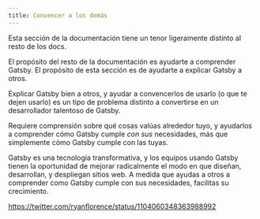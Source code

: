 ```yaml
---
title: Convencer a los demás
---
```


Esta sección de la documentación tiene un tenor ligeramente distinto al resto de los docs.

El propósito del resto de la documentación es ayudarte a comprender Gatsby. El propósito de esta sección es de ayudarte a explicar Gatsby a otros.

Explicar Gatsby bien a otros, y ayudar a convencerlos de usarlo (o que te dejen usarlo) es un tipo de problema distinto a convertirse en un desarrollador talentoso de Gatsby.

Requiere comprensión sobre qué cosas valúas alrededor tuyo, y ayudarlos a comprender cómo Gatsby cumple _con sus_ necesidades, más que simplemente cómo Gatsby cumple con las tuyas.

Gatsby es una tecnología transformativa, y los equipos usando Gatsby tienen la oportunidad de mejorar radicalmente el modo en que diseñan, desarrollan, y despliegan sitios web. A medida que ayudas a otros a comprender como Gatsby cumple con sus necesidades, facilitas su crecimiento.

https://twitter.com/ryanflorence/status/1104060348363988992
